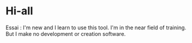 # Hi-all
Essai :
I'm new and I learn to use this tool.
I'm in the near field of training.
But I make no development or creation software.

